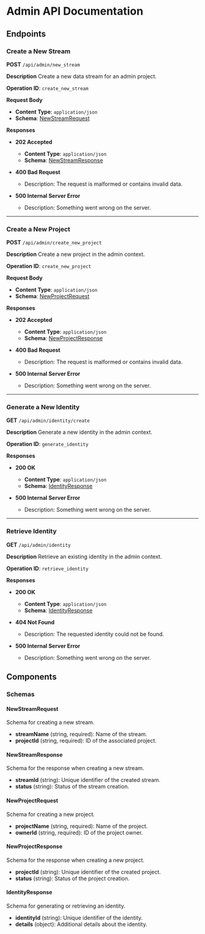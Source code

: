 # Admin API Documentation

## Endpoints

### Create a New Stream

**POST** `/api/admin/new_stream`

**Description**
Create a new data stream for an admin project.

**Operation ID**: `create_new_stream`

**Request Body**
- **Content Type**: `application/json`
- **Schema**: [NewStreamRequest](#newstreamrequest)

**Responses**

- **202 Accepted**
  - **Content Type**: `application/json`
  - **Schema**: [NewStreamResponse](#newstreamresponse)

- **400 Bad Request**
  - Description: The request is malformed or contains invalid data.

- **500 Internal Server Error**
  - Description: Something went wrong on the server.

---

### Create a New Project

**POST** `/api/admin/create_new_project`

**Description**
Create a new project in the admin context.

**Operation ID**: `create_new_project`

**Request Body**
- **Content Type**: `application/json`
- **Schema**: [NewProjectRequest](#newprojectrequest)

**Responses**

- **202 Accepted**
  - **Content Type**: `application/json`
  - **Schema**: [NewProjectResponse](#newprojectresponse)

- **400 Bad Request**
  - Description: The request is malformed or contains invalid data.

- **500 Internal Server Error**
  - Description: Something went wrong on the server.

---

### Generate a New Identity

**GET** `/api/admin/identity/create`

**Description**
Generate a new identity in the admin context.

**Operation ID**: `generate_identity`

**Responses**

- **200 OK**
  - **Content Type**: `application/json`
  - **Schema**: [IdentityResponse](#identityresponse)

- **500 Internal Server Error**
  - Description: Something went wrong on the server.

---

### Retrieve Identity

**GET** `/api/admin/identity`

**Description**
Retrieve an existing identity in the admin context.

**Operation ID**: `retrieve_identity`

**Responses**

- **200 OK**
  - **Content Type**: `application/json`
  - **Schema**: [IdentityResponse](#identityresponse)

- **404 Not Found**
  - Description: The requested identity could not be found.

- **500 Internal Server Error**
  - Description: Something went wrong on the server.

## Components

### Schemas

#### NewStreamRequest
Schema for creating a new stream.
- **streamName** (string, required): Name of the stream.
- **projectId** (string, required): ID of the associated project.

#### NewStreamResponse
Schema for the response when creating a new stream.
- **streamId** (string): Unique identifier of the created stream.
- **status** (string): Status of the stream creation.

#### NewProjectRequest
Schema for creating a new project.
- **projectName** (string, required): Name of the project.
- **ownerId** (string, required): ID of the project owner.

#### NewProjectResponse
Schema for the response when creating a new project.
- **projectId** (string): Unique identifier of the created project.
- **status** (string): Status of the project creation.

#### IdentityResponse
Schema for generating or retrieving an identity.
- **identityId** (string): Unique identifier of the identity.
- **details** (object): Additional details about the identity.

